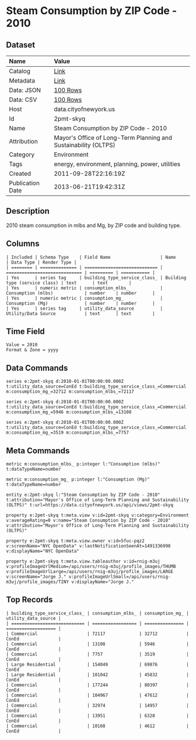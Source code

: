 # Steam Consumption by ZIP Code - 2010

## Dataset

| Name | Value |
| :--- | :---- |
| Catalog | [Link](https://catalog.data.gov/dataset/steam-consumption-by-zip-code-2010-5b8ed) |
| Metadata | [Link](https://data.cityofnewyork.us/api/views/2pmt-skyq) |
| Data: JSON | [100 Rows](https://data.cityofnewyork.us/api/views/2pmt-skyq/rows.json?max_rows=100) |
| Data: CSV | [100 Rows](https://data.cityofnewyork.us/api/views/2pmt-skyq/rows.csv?max_rows=100) |
| Host | data.cityofnewyork.us |
| Id | 2pmt-skyq |
| Name | Steam Consumption by ZIP Code - 2010 |
| Attribution | Mayor's Office of Long-Term Planning and Sustainability (OLTPS) |
| Category | Environment |
| Tags | energy, environment, planning, power, utilities |
| Created | 2011-09-28T22:16:19Z |
| Publication Date | 2013-06-21T19:42:31Z |

## Description

2010 steam consumption in mlbs and Mg, by ZIP code and building type.

## Columns

```ls
| Included | Schema Type    | Field Name                   | Name                          | Data Type | Render Type |
| ======== | ============== | ============================ | ============================= | ========= | =========== |
| Yes      | series tag     | building_type_service_class_ | Building type (service class) | text      | text        |
| Yes      | numeric metric | consumption_mlbs_            | Consumption (mlbs)            | number    | number      |
| Yes      | numeric metric | consumption_mg_              | Consumption (Mg)              | number    | number      |
| Yes      | series tag     | utility_data_source          | Utility/Data Source           | text      | text        |
```

## Time Field

```ls
Value = 2010
Format & Zone = yyyy
```

## Data Commands

```ls
series e:2pmt-skyq d:2010-01-01T00:00:00.000Z t:utility_data_source=ConEd t:building_type_service_class_=Commercial m:consumption_mg_=32712 m:consumption_mlbs_=72117

series e:2pmt-skyq d:2010-01-01T00:00:00.000Z t:utility_data_source=ConEd t:building_type_service_class_=Commercial m:consumption_mg_=5946 m:consumption_mlbs_=13108

series e:2pmt-skyq d:2010-01-01T00:00:00.000Z t:utility_data_source=ConEd t:building_type_service_class_=Commercial m:consumption_mg_=3519 m:consumption_mlbs_=7757
```

## Meta Commands

```ls
metric m:consumption_mlbs_ p:integer l:"Consumption (mlbs)" t:dataTypeName=number

metric m:consumption_mg_ p:integer l:"Consumption (Mg)" t:dataTypeName=number

entity e:2pmt-skyq l:"Steam Consumption by ZIP Code - 2010" t:attribution="Mayor's Office of Long-Term Planning and Sustainability (OLTPS)" t:url=https://data.cityofnewyork.us/api/views/2pmt-skyq

property e:2pmt-skyq t:meta.view v:id=2pmt-skyq v:category=Environment v:averageRating=0 v:name="Steam Consumption by ZIP Code - 2010" v:attribution="Mayor's Office of Long-Term Planning and Sustainability (OLTPS)"

property e:2pmt-skyq t:meta.view.owner v:id=5fuc-pqz2 v:screenName="NYC OpenData" v:lastNotificationSeenAt=1491336998 v:displayName="NYC OpenData"

property e:2pmt-skyq t:meta.view.tableauthor v:id=rnig-m3uj v:profileImageUrlMedium=/api/users/rnig-m3uj/profile_images/THUMB v:profileImageUrlLarge=/api/users/rnig-m3uj/profile_images/LARGE v:screenName="Jorge J." v:profileImageUrlSmall=/api/users/rnig-m3uj/profile_images/TINY v:displayName="Jorge J."
```

## Top Records

```ls
| building_type_service_class_ | consumption_mlbs_ | consumption_mg_ | utility_data_source | 
| ============================ | ================= | =============== | =================== | 
| Commercial                   | 72117             | 32712           | ConEd               | 
| Commercial                   | 13108             | 5946            | ConEd               | 
| Commercial                   | 7757              | 3519            | ConEd               | 
| Large Residential            | 154049            | 69876           | ConEd               | 
| Large Residential            | 101042            | 45832           | ConEd               | 
| Commercial                   | 177244            | 80397           | ConEd               | 
| Commercial                   | 104967            | 47612           | ConEd               | 
| Commercial                   | 32974             | 14957           | ConEd               | 
| Commercial                   | 13951             | 6328            | ConEd               | 
| Commercial                   | 10168             | 4612            | ConEd               | 
```